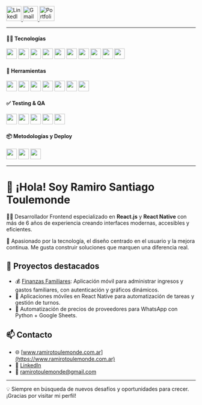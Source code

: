 <p>
  <a href="https://www.linkedin.com/in/ramirotoulemonde/" target="_blank">
    <img height="40" src="https://img.shields.io/badge/LinkedIn-0077B5?style=for-the-badge&logo=linkedin&logoColor=white" alt="LinkedIn Badge"/>
  </a>
  <a href="mailto:ramirotoulemonde@gmail.com">
    <img height="40" src="https://img.shields.io/badge/Gmail-D14836?style=for-the-badge&logo=gmail&logoColor=white" alt="Gmail Badge"/>
  </a>
  <a href="https://www.ramirotoulemonde.com.ar" target="_blank">
    <img height="40" src="https://img.shields.io/badge/Portfolio-000?style=for-the-badge&logo=vercel&logoColor=white" alt="Portfolio Badge"/>
  </a>
</p>

---
<h4>
🧑‍💻 Tecnologías
</h4>

<p>
  <img height="28" src="https://img.shields.io/badge/React_JS-61DAFB?style=for-the-badge&logo=react&logoColor=black" />
  <img height="28" src="https://img.shields.io/badge/React_Native-61DAFB?style=for-the-badge&logo=react&logoColor=black" />
  <img height="28" src="https://img.shields.io/badge/JavaScript-F7DF1E?style=for-the-badge&logo=javascript&logoColor=black" />
  <img height="28" src="https://img.shields.io/badge/TypeScript-3178C6?style=for-the-badge&logo=typescript&logoColor=white" />
  <img height="28" src="https://img.shields.io/badge/CSS3-1572B6?style=for-the-badge&logo=css3&logoColor=white" />
  <img height="28" src="https://img.shields.io/badge/Sass-CC6699?style=for-the-badge&logo=sass&logoColor=white" />
  <img height="28" src="https://img.shields.io/badge/Styled_Components-DB7093?style=for-the-badge&logo=styled-components&logoColor=white" />
  <img height="28" src="https://img.shields.io/badge/Material_UI-0081CB?style=for-the-badge&logo=mui&logoColor=white" />
  <img height="28" src="https://img.shields.io/badge/Tailwind_CSS-06B6D4?style=for-the-badge&logo=tailwindcss&logoColor=white" />
  <img height="28" src="https://img.shields.io/badge/Chakra_UI-319795?style=for-the-badge&logo=chakraui&logoColor=white" />
</p>

<h4>
🧰 Herramientas
</h4>
<p>
  <img height="28" src="https://img.shields.io/badge/GitHub-181717?style=for-the-badge&logo=github&logoColor=white" />
  <img height="28" src="https://img.shields.io/badge/Figma-F24E1E?style=for-the-badge&logo=figma&logoColor=white" />
  <img height="28" src="https://img.shields.io/badge/Postman-FF6C37?style=for-the-badge&logo=postman&logoColor=white" />
  <img height="28" src="https://img.shields.io/badge/Supabase-3ECF8E?style=for-the-badge&logo=supabase&logoColor=white" />
  <img height="28" src="https://img.shields.io/badge/Firebase-FFCA28?style=for-the-badge&logo=firebase&logoColor=black" />
  <img height="28" src="https://img.shields.io/badge/Jira-0052CC?style=for-the-badge&logo=jira&logoColor=white" />
  <img height="28" src="https://img.shields.io/badge/Atlassian-0052CC?style=for-the-badge&logo=atlassian&logoColor=white" />
</p>

<h4>
✅ Testing & QA
</h4>
<p>
  <img height="28" src="https://img.shields.io/badge/Jest-C21325?style=for-the-badge&logo=jest&logoColor=white" />
  <img height="28" src="https://img.shields.io/badge/React_Testing_Library-E33332?style=for-the-badge&logo=testing-library&logoColor=white" />
  <img height="28" src="https://img.shields.io/badge/Storybook-FF4785?style=for-the-badge&logo=storybook&logoColor=white" />
  <img height="28" src="https://img.shields.io/badge/Selenium-43B02A?style=for-the-badge&logo=selenium&logoColor=white" />
  <img height="28" src="https://img.shields.io/badge/QA_Manual_Testing-FF6B6B?style=for-the-badge&logo=airtable&logoColor=white" />
</p>
<h4>
📦 Metodologías y Deploy
</h4>
<p>
  <img height="28" src="https://img.shields.io/badge/Scrum-6DB33F?style=for-the-badge&logo=scrumalliance&logoColor=white" />
  <img height="28" src="https://img.shields.io/badge/Deploys_iOS-000000?style=for-the-badge&logo=apple&logoColor=white" />
  <img height="28" src="https://img.shields.io/badge/Deploys_Android-3DDC84?style=for-the-badge&logo=android&logoColor=white" />
</p>

---

# 👋 ¡Hola! Soy Ramiro Santiago Toulemonde

👨‍💻 Desarrollador Frontend especializado en **React.js** y **React Native** con más de 6 años de experiencia creando interfaces modernas, accesibles y eficientes.

🎯 Apasionado por la tecnología, el diseño centrado en el usuario y la mejora continua. Me gusta construir soluciones que marquen una diferencia real.

## 🚀 Proyectos destacados

- 💰 [Finanzas Familiares](https://github.com/ramirotule/finanzas-familiares): Aplicación móvil para administrar ingresos y gastos familiares, con autenticación y gráficos dinámicos.
- 📱 Aplicaciones móviles en React Native para automatización de tareas y gestión de turnos.
- 🛒 Automatización de precios de proveedores para WhatsApp con Python + Google Sheets.

## 📫 Contacto

- 🌐 [www.ramirotoulemonde.com.ar](https://www.ramirotoulemonde.com.ar)
- 💼 [LinkedIn](https://www.linkedin.com/in/ramirotoulemonde/)
- 📧 ramirotoulemonde@gmail.com

---

💡 Siempre en búsqueda de nuevos desafíos y oportunidades para crecer. ¡Gracias por visitar mi perfil!
